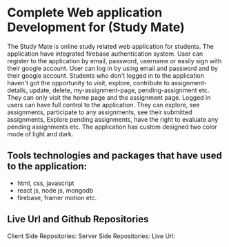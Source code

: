 # Complete Web application Development for (Study Mate)

The Study Mate is online study related web application for students. The application have integrated firebase authentication system. User can register to the application by email, password, username or easily sign with their google account. User can log in by using email and password and by their google account. Students who don't logged in to the application haven't got the opportunity to visit, explore, contribute to assignment-details, update, delete, my-assignment-page, pending-assignment etc. They can only visit the home page and the assignment page. Logged in users can have full control to the application. They can explore, see assignments, participate to any assignments, see their submitted assignments, Explore pending assignments, have the right to evaluate any pending assignments etc. The application has custom designed two color mode of light and dark.   

## Tools technologies and packages that have used to the application:
- html, css, javascript
- react js, node js, mongodb
- firebase, framer motion etc.


## Live Url and Github Repositories
Client Side Repositories: 
Server Side Repositories:
Live Url:



